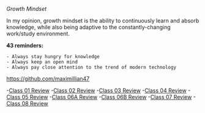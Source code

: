 *Growth Mindset*

In my opinion, growth mindset is the ability to continuously learn and absorb knowledge, while also being adaptive to the constantly-changing work/study environment. 


**~~4~~3 reminders:**
```
- Always stay hungry for knowledge
- Always keep an open mind
- Always pay close attention to the trend of modern technology
```
https://github.com/maximillian47

-[Class 01 Review](read01notes.md)
-[Class 02 Review](read02notes)
-[Class 03 Review](read03notes.md)
-[Class 04 Review](read04notes)
-[Class 05 Review](read05notes)
-[Class 06A Review](read06notes)
-[Class 06B Review](read06bnotes)
-[Class 07 Review](read07notes)
-[Class 08 Review](read08notes)

